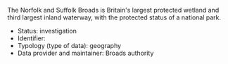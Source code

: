 The Norfolk and Suffolk Broads is Britain's largest protected wetland and third largest inland waterway, with the protected status of a national park.

* Status: investigation
* Identifier: 
* Typology (type of data): geography
* Data provider and maintainer: Broads authority
